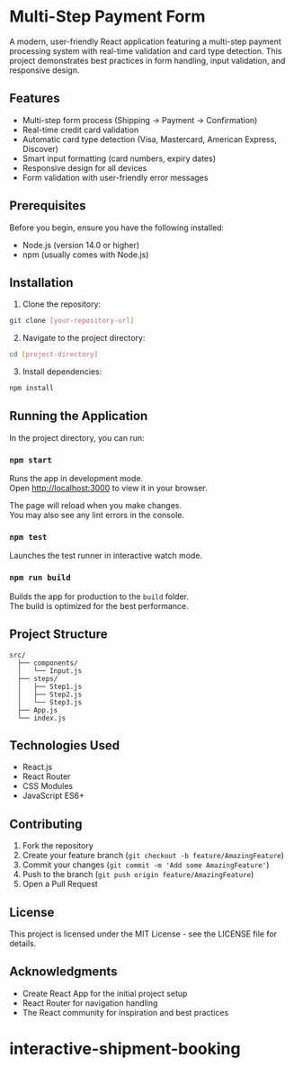 # Multi-Step Payment Form

A modern, user-friendly React application featuring a multi-step payment processing system with real-time validation and card type detection. This project demonstrates best practices in form handling, input validation, and responsive design.

## Features

- Multi-step form process (Shipping → Payment → Confirmation)
- Real-time credit card validation
- Automatic card type detection (Visa, Mastercard, American Express, Discover)
- Smart input formatting (card numbers, expiry dates)
- Responsive design for all devices
- Form validation with user-friendly error messages

## Prerequisites

Before you begin, ensure you have the following installed:
- Node.js (version 14.0 or higher)
- npm (usually comes with Node.js)

## Installation

1. Clone the repository:

```bash
git clone [your-repository-url]
```

2. Navigate to the project directory:

```bash
cd [project-directory]
```

3. Install dependencies:

```bash
npm install
```

## Running the Application

In the project directory, you can run:

### `npm start`

Runs the app in development mode.\
Open [http://localhost:3000](http://localhost:3000) to view it in your browser.

The page will reload when you make changes.\
You may also see any lint errors in the console.

### `npm test`

Launches the test runner in interactive watch mode.

### `npm run build`

Builds the app for production to the `build` folder.\
The build is optimized for the best performance.

## Project Structure

```
src/
  ├── components/
  │   └── Input.js
  ├── steps/
  │   ├── Step1.js
  │   ├── Step2.js
  │   └── Step3.js
  ├── App.js
  └── index.js
```

## Technologies Used

- React.js
- React Router
- CSS Modules
- JavaScript ES6+

## Contributing

1. Fork the repository
2. Create your feature branch (`git checkout -b feature/AmazingFeature`)
3. Commit your changes (`git commit -m 'Add some AmazingFeature'`)
4. Push to the branch (`git push origin feature/AmazingFeature`)
5. Open a Pull Request

## License

This project is licensed under the MIT License - see the LICENSE file for details.

## Acknowledgments

- Create React App for the initial project setup
- React Router for navigation handling
- The React community for inspiration and best practices
# interactive-shipment-booking
